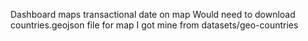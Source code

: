 Dashboard maps transactional date on map
Would need to download countries.geojson file for map
I got mine from datasets/geo-countries
